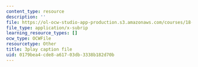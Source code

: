 ```yaml
---
content_type: resource
description: ''
file: https://ol-ocw-studio-app-production.s3.amazonaws.com/courses/18-01sc-single-variable-calculus-fall-2010/0179bea4cde8a61703db3338b182d70b_ksAdC6Z99dE.srt
file_type: application/x-subrip
learning_resource_types: []
ocw_type: OCWFile
resourcetype: Other
title: 3play caption file
uid: 0179bea4-cde8-a617-03db-3338b182d70b
---
```

